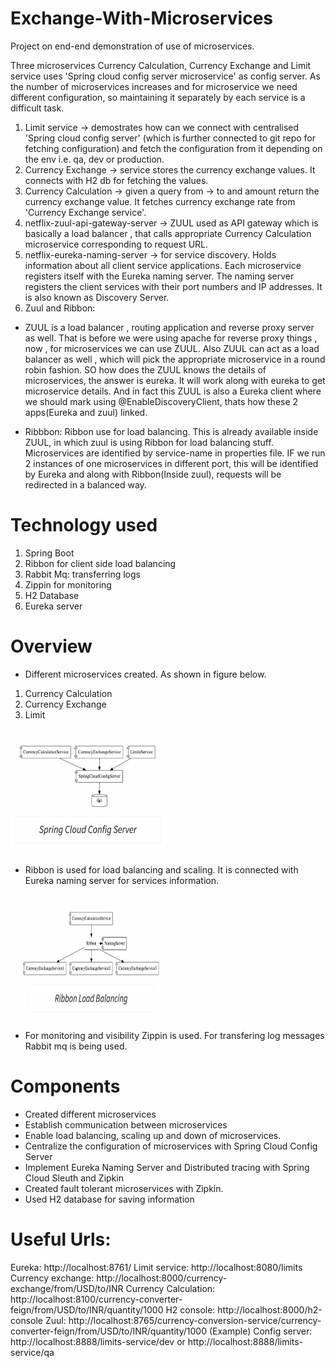 # Exchange-With-Microservices
Project on end-end demonstration of use of microservices. 

Three microservices Currency Calculation, Currency Exchange and Limit service uses 'Spring cloud config server microservice' as config server. As the number of microservices increases and for microservice we need different configuration, so maintaining it separately by each service is a difficult task.
1. Limit service -> demostrates how can we connect with centralised 'Spring cloud config server' (which is further connected to git repo for fetching configuration) and fetch the configuration from it depending on the env i.e. qa, dev or production.
2. Currency Exchange -> service stores the currency exchange values. It connects with H2 db for fetching the values.
3. Currency Calculation -> given a query from -> to and amount return the currency exchange value. It fetches currency exchange rate from 'Currency Exchange service'.
4. netflix-zuul-api-gateway-server -> ZUUL used as API gateway which is basically a load balancer , that calls appropriate Currency Calculation microservice corresponding to request URL.
5. netflix-eureka-naming-server -> for service discovery. Holds information about all client service applications. Each microservice registers itself with the Eureka naming server. The naming server registers the client services with their port numbers and IP addresses. It is also known as Discovery Server.
6. Zuul and Ribbon: 
- ZUUL is a load balancer , routing application and reverse proxy server as well. That is before we were using apache for reverse proxy things , now , for microservices we can use ZUUL. Also ZUUL can act as a load balancer as well , which will pick the appropriate microservice in a round robin fashion. SO how does the ZUUL knows the details of microservices, the answer is eureka. It will work along with eureka to get microservice details. And in fact this ZUUL is also a Eureka client where we should mark using @EnableDiscoveryClient, thats how these 2 apps(Eureka and zuul) linked.

- Ribbbon: Ribbon use for load balancing. This is already available inside ZUUL, in which zuul is using Ribbon for load balancing stuff. Microservices are identified by service-name in properties file. IF we run 2 instances of one microservices in different port, this will be identified by Eureka and along with Ribbon(Inside zuul), requests will be redirected in a balanced way.


# Technology used
1. Spring Boot
2. Ribbon for client side load balancing
3. Rabbit Mq: transferring logs
4. Zippin for monitoring 
5. H2 Database 
6. Eureka server 
# Overview
- Different microservices created. As shown in figure below.
1. Currency Calculation
2. Currency Exchange
3. Limit 
<img src="Images/overview.jpeg" width=250 height=200/>

- Ribbon is used for load balancing and scaling. It is connected with Eureka naming server for services information.
<img src="Images/Ribbon.jpeg" width=250 height=200/>

- For monitoring and visibility Zippin is used. For transfering log messages Rabbit mq is being used.

# Components
- Created different microservices
- Establish communication between microservices
- Enable load balancing, scaling up and down of microservices. 
- Centralize the configuration of microservices with Spring Cloud Config Server
- Implement Eureka Naming Server and Distributed tracing with Spring Cloud Sleuth and Zipkin
- Created fault tolerant microservices with Zipkin.
- Used H2 database for saving information

# Useful Urls:
Eureka: http://localhost:8761/
Limit service: http://localhost:8080/limits
Currency exchange: http://localhost:8000/currency-exchange/from/USD/to/INR
Currency Calculation: http://localhost:8100/currency-converter-feign/from/USD/to/INR/quantity/1000
H2 console: http://localhost:8000/h2-console
Zuul: http://localhost:8765/currency-conversion-service/currency-converter-feign/from/USD/to/INR/quantity/1000 (Example)
Config server: http://localhost:8888/limits-service/dev or http://localhost:8888/limits-service/qa

